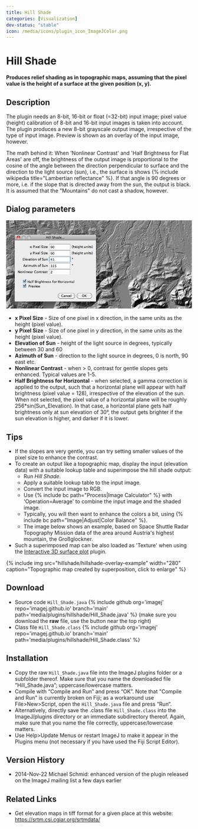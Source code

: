 ```yaml
---
title: Hill Shade
categories: [Visualization]
dev-status: "stable"
icon: /media/icons/plugin_icon_ImageJColor.png
---
```


# Hill Shade

**Produces relief shading as in topographic maps, assuming that the pixel value is the height of a surface at the given position (x, y).**

## Description

The plugin needs an 8-bit, 16-bit or float (=32-bit) input image; pixel value (height) calibration of 8-bit and 16-bit input images is taken into account. The plugin produces a new 8-bit grayscale output image, irrespective of the type of input image. Preview is shown as an overlay of the input image, however.

The math behind it: When 'Nonlinear Contrast' and 'Half Brightness for Flat Areas' are off, the brightness of the output image is proportional to the cosine of the angle between the direction perpendicular to surface and the direction to the light source (sun), i.e., the surface is shows {% include wikipedia title="Lambertian reflectance" %}. If that angle is 90 degrees or more, i.e. if the slope that is directed away from the sun, the output is black. It is assumed that the "Mountains" do not cast a shadow, however.

## Dialog parameters

![Dialog screen shot](/media/plugins/hillshade/hillshade-screenshot.jpg)

-   **x Pixel Size** - Size of one pixel in x direction, in the same units as the height (pixel value).
-   **y Pixel Size** - Size of one pixel in y direction, in the same units as the height (pixel value).
-   **Elevation of Sun** - height of the light source in degrees, typically between 30 and 60
-   **Azimuth of Sun** - direction to the light source in degrees, 0 is north, 90 east etc.
-   **Nonlinear Contrast** - when &gt; 0, contrast for gentle slopes gets enhanced. Typical values are 1-5.
-   **Half Brightness for Horizontal** - when selected, a gamma correction is applied to the output, such that a horizontal plane will appear with half brightness (pixel value = 128), irrespective of the elevation of the sun. When not selected, the pixel value of a horizontal plane will be roughly 256\*sin(Sun\_Elevation). In that case, a horizontal plane gets half brightness only at sun elevation of 30°, the output gets brighter if the sun elevation is higher, and darker if it is lower.

## Tips

-   If the slopes are very gentle, you can try setting smaller values of the pixel size to enhance the contrast.
-   To create an output like a topographic map, display the input (elevation data) with a suitable lookup table and superimpose the hill shade output:
    -   Run *Hill Shade*.
    -   Apply a suitable lookup table to the input image.
    -   Convert the input image to RGB.
    -   Use {% include bc path="Process|Image Calculator" %} with 'Operation=Average' to combine the input image and the shaded image.
    -   Typically, you will then want to enhance the colors a bit, using {% include bc path="Image|Adjust|Color Balance" %}.
    -   The image below shows an example, based on Space Shuttle Radar Topography Mission data of the area around Austria's highest mountain, the Großglockner.
-   Such a superimposed map can be also loaded as 'Texture' when using the [Interactive 3D surface plot](https://imagej.net/ij/plugins/surface-plot-3d.html) plugin.

{% include img src="hillshade/hillshade-overlay-example" width="280" caption="Topographic map created by superposition, click to enlarge" %}


## Download
* Source code `Hill_Shade.java` {% include github org='imagej' repo='imagej.github.io' branch='main' path='media/plugins/hillshade/Hill_Shade.java' %} (make sure you download the **raw** file, use the button near the top right)
* Class file `Hill_Shade.class` {% include github org='imagej' repo='imagej.github.io' branch='main'  path='media/plugins/hillshade/Hill_Shade.class' %}

## Installation
- Copy the raw `Hill_Shade.java` file into the ImageJ plugins folder or a subfolder thereof. Make sure that you name the downloaded file ”Hill_Shade.java”; uppercase/lowercase matters.
- Compile with “Compile and Run” and press “OK”. Note that "Compile and Run" is currently broken on Fiji; as a workaround use File>New>Script, open the `Hill_Shade.java` file and press “Run“.
- Alternatively, directly save the .class file `Hill_Shade.class` into the ImageJ/plugins directory or an immediate subdirectory thereof. Again, make sure that you name the file correctly, uppercase/lowercase matters.
- Use Help>Update Menus or restart ImageJ to make it appear in the Plugins menu (not necessary if you have used the Fiji Script Editor).

## Version History
-   2014-Nov-22 Michael Schmid: enhanced version of the plugin released on the ImageJ mailing list a few days earlier


## Related Links

-   Get elevation maps in tiff format for a given place at this website: https://srtm.csi.cgiar.org/srtmdata/

